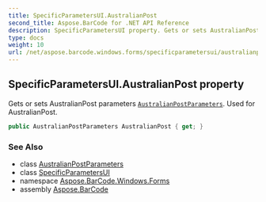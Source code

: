 ```yaml
---
title: SpecificParametersUI.AustralianPost
second_title: Aspose.BarCode for .NET API Reference
description: SpecificParametersUI property. Gets or sets AustralianPost parameters AustralianPostParameters. Used for AustralianPost
type: docs
weight: 10
url: /net/aspose.barcode.windows.forms/specificparametersui/australianpost/
---
```

## SpecificParametersUI.AustralianPost property

Gets or sets AustralianPost parameters [`AustralianPostParameters`](../../../aspose.barcode.generation/australianpostparameters/). Used for AustralianPost.

```csharp
public AustralianPostParameters AustralianPost { get; }
```

### See Also

* class [AustralianPostParameters](../../../aspose.barcode.generation/australianpostparameters/)
* class [SpecificParametersUI](../)
* namespace [Aspose.BarCode.Windows.Forms](../../specificparametersui/)
* assembly [Aspose.BarCode](../../../)


